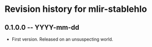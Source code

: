 # Revision history for mlir-stablehlo

## 0.1.0.0 -- YYYY-mm-dd

* First version. Released on an unsuspecting world.
